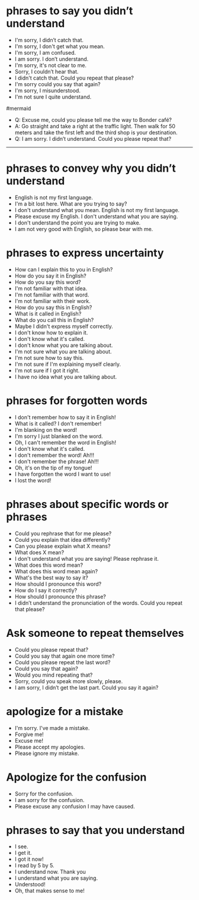  # phrases to say you didn’t understand
  
- I'm sorry, I didn’t catch that.  
- I'm sorry, I don't get what you mean.
- I'm sorry, I am confused.
- I am sorry. I don’t understand.  
- I'm sorry, it's not clear to me.
- Sorry, I couldn’t hear that.  
- I didn't catch that. Could you repeat that please?
- I'm sorry could you say that again?
- I'm sorry, I misunderstood.
- I'm not sure I quite understand.

  
#mermaid   
- Q: Excuse me, could you please tell me the way to Bonder café?  
- A: Go straight and take a right at the traffic light. Then walk for 50 meters and take the first left and the third shop is your destination.  
- Q: I am sorry. I didn’t understand. Could you please repeat that?  
  
---
  
# phrases to convey why you didn’t understand
  
- English is not my first language.  
- I'm a bit lost here. What are you trying to say?
- I don't understand what you mean. English is not my first language.
- Please excuse my English. I don't understand what you are saying.
- I don't understand the point you are trying to make.
- I am not very good with English, so please bear with me.  

# phrases to express uncertainty
- How can I explain this to you in English?
- How do you say it in English?
- How do you say this word?
- I'm not familiar with that idea.
- I'm not familiar with that word.
- I'm not familiar with their work.
- How do you say this in English?
- What is it called in English?
- What do you call this in English?
- Maybe I didn't express myself correctly.
- I don't know how to explain it.
- I don't know what it's called.
- I don't know what you are talking about.
- I'm not sure what you are talking about.
- I'm not sure how to say this.
- I'm not sure if I'm explaining myself clearly. 
- I'm not sure if I got it right.
- I have no idea what you are talking about.

# phrases for forgotten words
- I don't remember how to say it in English!
- What is it called? I don't remember!
- I'm blanking on the word!
- I'm sorry I just blanked on the word.
- Oh, I can't remember the word in English!
- I don't know what it's called.
- I don't remember the word! Ah!!!
- I don't remember the phrase! Ah!!!
- Oh, it's on the tip of my tongue!
- I have forgotten the word I want to use!
- I lost the word!



# phrases about specific words or phrases
- Could you rephrase that for me please?
- Could you explain that idea differently?
- Can you please explain what X means?
- What does X mean?
- I don't understand what you are saying! Please rephrase it.
- What does this word mean?
- What does this word mean again?
- What's the best way to say it?
- How should I pronounce this word?
- How do I say it correctly?
- How should I pronounce this phrase?
- I didn’t understand the pronunciation of the words.  Could you repeat that please?


# Ask someone to repeat themselves
  
- Could you please repeat that?  
- Could you say that again one more time?
- Could you please repeat the last word?  
- Could you say that again?  
- Would you mind repeating that?  
- Sorry, could you speak more slowly, please.  
- I am sorry, I  didn’t get the last part. Could you say it again?
  
 # apologize for a mistake
 - I'm sorry. I've made a mistake.
 - Forgive me! 
 - Excuse me!
 - Please accept my apologies.
 - Please ignore my mistake.
  
  
# Apologize for the confusion
  
- Sorry for the confusion.  
- I am sorry for the confusion.  
- Please excuse any confusion I may have caused.
  
  
# phrases to say that you understand

- I see.  
- I get it.
- I got it now!
- I read by 5 by 5.
- I understand now. Thank you 
- I understand what you are saying.
- Understood! 
- Oh, that makes sense to me! 